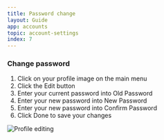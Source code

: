 ```yaml
---
title: Password change
layout: Guide
app: accounts
topic: account-settings
index: 7
---
```




### Change password

1. Click on your profile image on the main menu
2. Click the Edit button
3. Enter your current password into Old Password
4. Enter your new password into New Password
5. Enter your new password into Confirm Password
6. Click Done to save your changes

![Profile editing](/images/guides/accounts/ENT_profile_edit.jpg)

